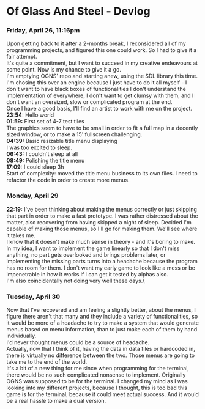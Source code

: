 # Of Glass And Steel - Devlog
### Friday, April 26, 11:16pm
Upon getting back to it after a 2-months break, I reconsidered all
 of my programming projects, and figured this one could work. So I
 had to give it a fair attempt.\
It's quite a commitment, but I want to succeed in my creative
 endeavours at some point. Now is my chance to give it a go.\
I'm emptying OGNS' repo and starting anew, using the SDL library
 this time.\
I'm chosing this over an engine because I just have to do it all
 myself - I don't want to have black boxes of functionalities I
 don't understand the implementation of everywhere, I don't want to
 get clumsy with them, and I don't want an oversized, slow or
 complicated program at the end.\
Once I have a good basis, I'll find an artist to work with me on
 the project.\
**23:54:** Hello world\
**01:59:** First set of 4-7 test tiles\
The graphics seem to have to be small in order to fit a full map in
 a decently sized window, or to make a 15' fullscreen challenging.\
**04:39:** Basic resizable title menu displaying\
I was too excited to sleep.\
**06:43:** I couldn't sleep at all\
**08:49:** Polishing the title menu\
**17:09:** I could sleep 3h\
Start of complexity: moved the title menu business to its own files.
 I need to refactor the code in order to create more menus.
### Monday, April 29
**22:19:** I've been thinking about making the menus correctly or
 just skipping that part in order to make a fast prototype. I was
 rather distressed about the matter, also recovering from having
 skipped a night of sleep. Decided I'm capable of making those
 menus, so I'll go for making them. We'll see where it takes me.\
I know that it doesn't make much sense in theory - and it's boring
 to make. In my idea, I want to implement the game linearly so that
 I don't miss anything, no part gets overlooked and brings problems
 later, or implementing the missing parts turns into a headache
 because the program has no room for them. I don't want my early
 game to look like a mess or be impenetrable in how it works if I
 can get it tested by alphas also.\
I'm also coincidentally not doing very well these days.\
### Tuesday, April 30
Now that I've recovered and am feeling a slightly better, about the
 menus, I figure there aren't that many and they include a variety
 of functionalities, so it would be more of a headache to try to make
 a system that would generate menus based on menu information, than
 to just make each of them by hand individually.\
I'd never thought menus could be a source of headache.\
Actually, now that I think of it, having the data in data files or
 hardcoded in, there is virtually no difference between the two.
 Those menus are going to take me to the end of the world.\
It's a bit of a new thing for me since when programming for the
 terminal, there would be no such complicated nonsense to implement.
 Originally OGNS was supposed to be for the terminal. I changed my
 mind as I was looking into my different projects, because I
 thought, this is too bad this game is for the terminal, because it
 could meet actual success. And it would be a real hassle to make a
 dual version.
